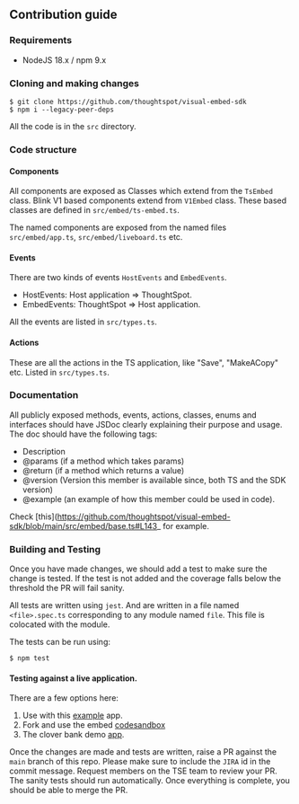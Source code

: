 ## Contribution guide

### Requirements

- NodeJS 18.x / npm 9.x

### Cloning and making changes

```
$ git clone https://github.com/thoughtspot/visual-embed-sdk
$ npm i --legacy-peer-deps
```

All the code is in the `src` directory.

### Code structure

#### Components

All components are exposed as Classes which extend from the `TsEmbed` class. Blink V1 based components
extend from `V1Embed` class. These based classes are defined in `src/embed/ts-embed.ts`.

The named components are exposed from the named files `src/embed/app.ts`, `src/embed/liveboard.ts` etc.

#### Events

There are two kinds of events `HostEvents` and `EmbedEvents`.

- HostEvents: Host application => ThoughtSpot.
- EmbedEvents: ThoughtSpot => Host application.

All the events are listed in `src/types.ts`. 

#### Actions

These are all the actions in the TS application, like "Save", "MakeACopy" etc. Listed in `src/types.ts`.

### Documentation

All publicly exposed methods, events, actions, classes, enums and interfaces should have JSDoc clearly explaining their
purpose and usage. The doc should have the following tags:

- Description
- @params (if a method which takes params)
- @return (if a method which returns a value)
- @version (Version this member is available since, both TS and the SDK version)
- @example (an example of how this member could be used in code).

Check [this](https://github.com/thoughtspot/visual-embed-sdk/blob/main/src/embed/base.ts#L143_ for example.


### Building and Testing

Once you have made changes, we should add a test to make sure the change is tested. If the test is not added
and the coverage falls below the threshold the PR will fail sanity.

All tests are written using `jest`. And are written in a file named `<file>.spec.ts` corresponding to any module named
`file`. This file is colocated with the module.

The tests can be run using:

```
$ npm test
```

#### Testing against a live application.

There are a few options here:

1. Use with this [example](https://github.com/thoughtspot/visual-embed-sdk/tree/main/examples/app-with-custom-actions) app.
2. Fork and use the embed [codesandbox](https://codesandbox.io/s/big-tse-react-demo-i4g9xi)
3. The clover bank demo [app](https://github.com/ts-blink/clover-bank).

Once the changes are made and tests are written, raise a PR against the `main` branch of this repo. Please make sure to include
the `JIRA` id in the commit message. Request members on the  TSE team to review your PR. The sanity tests should run automatically. 
Once everything is complete, you should be able to merge the PR.


